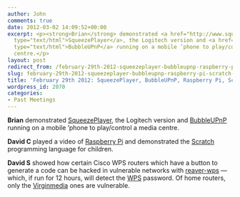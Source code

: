 ```yaml
---
author: John
comments: true
date: 2012-03-02 14:09:52+00:00
excerpt: <p><strong>Brian</strong> demonstrated <a href="http://www.squeezeplayer.com/"
  type="text/html">SqueezePlayer</a>, the Logitech version and <a href="http://www.bubblesoftapps.com/bubbleupnpserver/"
  type="text/html">BubbleUPnP</a> running on a mobile ’phone to play/control a media
  centre.</p>
layout: post
redirect_from: /february-29th-2012-squeezeplayer-bubbleupnp-raspberry-pi-scratch-and-wps
slug: february-29th-2012-squeezeplayer-bubbleupnp-raspberry-pi-scratch-and-wps
title: 'February 29th 2012: SqueezePlayer, BubbleUPnP, Raspberry Pi, Scratch and WPS'
wordpress_id: 2070
categories:
- Past Meetings
---
```


**Brian** demonstrated [SqueezePlayer](http://www.squeezeplayer.com/), the Logitech version and [BubbleUPnP](http://www.bubblesoftapps.com/bubbleupnpserver/) running on a mobile ’phone to play/control a media centre.




**David C** played a video of [Raspberry Pi](http://www.raspberrypi.org/) and demonstrated the [Scratch](http://scratch.mit.edu/) programming language for children.




**David S** showed how certain Cisco WPS routers which have a button to generate a code can be hacked in vulnerable networks with [reaver-wps](http://code.google.com/p/reaver-wps/) — which, if run for 12 hours, will detect the [WPS](http://en.wikipedia.org/wiki/Wi-Fi_Protected_Setup) password. Of home routers, only the [Virginmedia](http://www.virginmedia.com/) ones are vulnerable.



